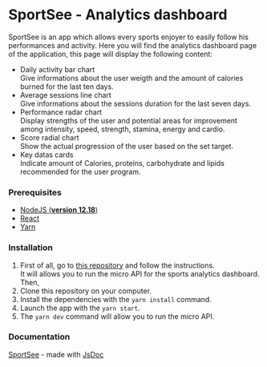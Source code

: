 # SportSee - Analytics dashboard

SportSee is an app which allows every sports enjoyer to easily follow his performances and activity.
Here you will find the analytics dashboard page of the application, this page will display the following content:

- Daily activity bar chart  
Give informations about the user weigth and the amount of calories burned for the last ten days.
- Average sessions line chart  
Give informations about the sessions duration for the last seven days.
- Performance radar chart  
Display strengths of the user and potential areas for improvement among intensity, speed, strength, stamina, energy and cardio.
- Score radial chart  
Show the actual progression of the user based on the set target.
- Key datas cards  
Indicate amount of Calories, proteins, carbohydrate and lipids recommended for the user program.

### Prerequisites

- [NodeJS (**version 12.18**)](https://nodejs.org/en/)
- [React](https://fr.reactjs.org/)
- [Yarn](https://yarnpkg.com/)

### Installation

1. First of all, go to [this repository](https://github.com/OpenClassrooms-Student-Center/P9-front-end-dashboard) and follow the instructions.  
It will allows you to run the micro API for the sports analytics dashboard.  
Then,
2. Clone this repository on your computer.
3. Install the dependencies with the `yarn install` command.
4. Launch the app with the `yarn start`.
5. The `yarn dev` command will allow you to run the micro API.

### Documentation

[SportSee](https://rmimekaa.github.io/RemiRoeland_12_25-11-2021/index.html) - made with [JsDoc](https://jsdoc.app/)

